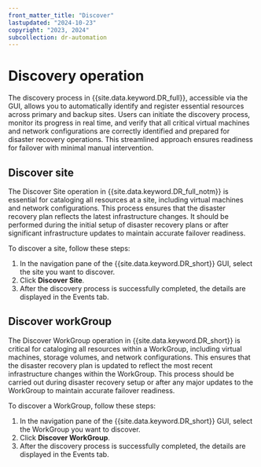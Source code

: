 ```yaml
---
front_matter_title: "Discover"
lastupdated: "2024-10-23"
copyright: "2023, 2024"
subcollection: dr-automation
---
```

# Discovery operation

The discovery process in {{site.data.keyword.DR_full}}, accessible via the GUI, allows you to automatically identify and register essential resources across primary and backup sites. Users can initiate the discovery process, monitor its progress in real time, and verify that all critical virtual machines and network configurations are correctly identified and prepared for disaster recovery operations. This streamlined approach ensures readiness for failover with minimal manual intervention.

## Discover site

The Discover Site operation in {{site.data.keyword.DR_full_notm}} is essential for cataloging all resources at a site, including virtual machines and network configurations. This process ensures that the disaster recovery plan reflects the latest infrastructure changes. It should be performed during the initial setup of disaster recovery plans or after significant infrastructure updates to maintain accurate failover readiness.

To discover a site, follow these steps:

1. In the navigation pane of the {{site.data.keyword.DR_short}} GUI, select the site you want to discover.
2. Click **Discover Site**.
3. After the discovery process is successfully completed, the details are displayed in the Events tab.

## Discover workGroup

The Discover WorkGroup operation in {{site.data.keyword.DR_short}} is critical for cataloging all resources within a WorkGroup, including virtual machines, storage volumes, and network configurations. This ensures that the disaster recovery plan is updated to reflect the most recent infrastructure changes within the WorkGroup. This process should be carried out during disaster recovery setup or after any major updates to the WorkGroup to maintain accurate failover readiness.

To discover a WorkGroup, follow these steps:

1. In the navigation pane of the {{site.data.keyword.DR_short}} GUI, select the WorkGroup you want to discover.
2. Click **Discover WorkGroup**.
3. After the discovery process is successfully completed, the details are displayed in the Events tab.
